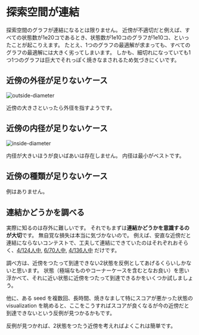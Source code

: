 
# 探索空間が連結

探索空間のグラフが連結になるとは限りません。
近傍が不適切だと例えば、すべての状態数が1e20コであるとき、状態数が1e10コのグラフが1e10コ、といったことが起こりえます。
たとえ、1つのグラフの最適解が求まっても、すべてのグラフの最適解には大きく劣ってしまいます。
しかも、細切れになっていても1つ1つのグラフは巨大でそれっぽく焼きなまされるため気づきにくいです。

## 近傍の外径が足りないケース

![outside-diameter](/images/outside-diameter.png)

近傍の大きさといったら外径を指すようです。

## 近傍の内径が足りないケース

![inside-diameter](/images/inside-diameter.png)

内径が大きいほうが良いばあいは存在しません。
内径は最小がベストです。

## 近傍の種類が足りないケース

例はありません。

## 連結かどうかを調べる

実際に知るのは存外に難しいです。
それでもまずは**連結かどうかを意識するのが大切**です。
無自覚な損失は本当に気づかないので。
例えば、安直な近傍だと連結にならないコンテストで、工夫して連結にできていたのはそれぞれおそらく、[4/124人中](https://community.topcoder.com/longcontest/stats/?&sr=1&nr=50&module=ViewOverview&rd=16702), [6/70人中](https://community.topcoder.com/longcontest/?module=ViewStandings&rd=16997), [4/136人中](https://hokudai-hitachi2017-2.contest.atcoder.jp/standings#page_1) だけです。

調べ方は、近傍をつたって到達できない2状態を反例としてあげるくらいしかないと思います。
状態（極端なものやコーナーケースを含むとなお良い）を思い浮かべて、それに近い状態に近傍をつたって到達できるかをいくつか試しましょう。

他に、ある seed を複数回、長時間、焼きなまして特にスコアが悪かった状態の visualization を眺めると、ここをこうすればスコアが良くなるが今の近傍だと到達できないという反例が見つかるかもです。

反例が見つかれば、2状態をつたう近傍を考えればよくこれは簡単です。
